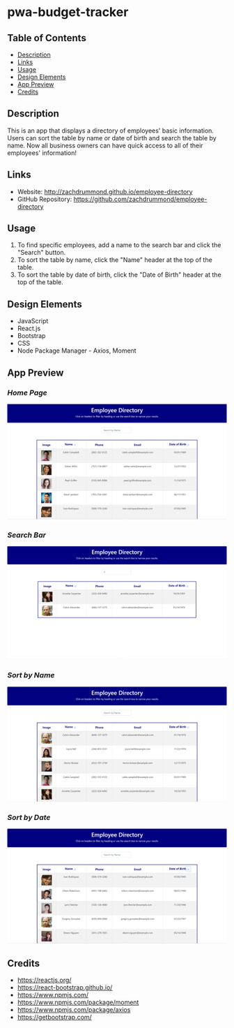 # pwa-budget-tracker

## Table of Contents
* [Description](#Description)
* [Links](#Links)
* [Usage](#Usage)
* [Design Elements](#Design-Elements)
* [App Preview](#App-Preview)
* [Credits](#Credits)

## Description
This is an app that displays a directory of employees' basic information. Users can sort the table by name or date of birth and search the table by name. Now all business owners can have quick access to all of their employees' information!

## Links
* Website: http://zachdrummond.github.io/employee-directory
* GitHub Repository: https://github.com/zachdrummond/employee-directory

## Usage
1. To find specific employees, add a name to the search bar and click the "Search" button.
2. To sort the table by name, click the "Name" header at the top of the table.
3. To sort the table by date of birth, click the "Date of Birth" header at the top of the table.

## Design Elements
* JavaScript
* React.js
* Bootstrap
* CSS
* Node Package Manager - Axios, Moment

## App Preview
### *Home Page*
![1](./public/images/home.png)
### *Search Bar*
![2](./public/images/search.png)
### *Sort by Name*
![3](./public/images/sortByName.png)
### *Sort by Date*
![4](./public/images/sortByDate.png)

## Credits
* https://reactjs.org/
* https://react-bootstrap.github.io/
* https://www.npmjs.com/
* https://www.npmjs.com/package/moment
* https://www.npmjs.com/package/axios
* https://getbootstrap.com/